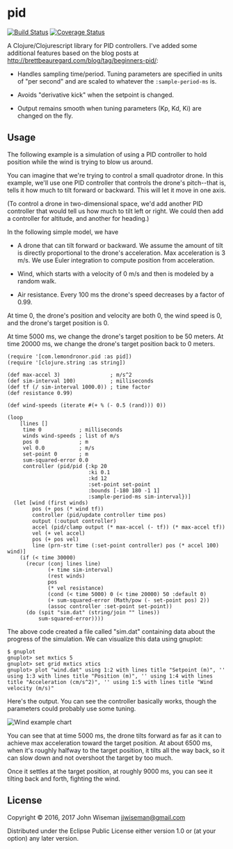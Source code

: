 # pid

[![Build Status](https://travis-ci.org/wiseman/clj-pid.png?branch=master)](https://travis-ci.org/wiseman/clj-pid) [![Coverage Status](https://coveralls.io/repos/github/wiseman/clj-pid/badge.svg?branch=master)](https://coveralls.io/github/wiseman/clj-pid?branch=master)

A Clojure/Clojurescript library for PID controllers. I've added some
additional features based on the blog posts at
http://brettbeauregard.com/blog/tag/beginners-pid/:

* Handles sampling time/period. Tuning parameters are specified in
  units of "per second" and are scaled to whatever the
  `:sample-period-ms` is.

* Avoids "derivative kick" when the setpoint is changed.

* Output remains smooth when tuning parameters (Kp, Kd, Ki) are
  changed on the fly.


## Usage

The following example is a simulation of using a PID controller to
hold position while the wind is trying to blow us around.

You can imagine that we're trying to control a small quadrotor drone.
In this example, we'll use one PID controller that controls the
drone's pitch--that is, tells it how much to tilt forward or backward.
This will let it move in one axis.

(To control a drone in two-dimensional space, we'd add another PID
controller that would tell us how much to tilt left or right. We could
then add a controller for altitude, and another for heading.)

In the following simple model, we have

* A drone that can tilt forward or backward. We assume the amount of
  tilt is directly proportional to the drone's acceleration. Max
  acceleration is 3 m/s. We use Euler integration to compute position
  from acceleration.

* Wind, which starts with a velocity of 0 m/s and then is modeled by a
  random walk.

* Air resistance. Every 100 ms the drone's speed decreases by a factor
  of 0.99.

At time 0, the drone's position and velocity are both 0, the wind
speed is 0, and the drone's target position is 0.

At time 5000 ms, we change the drone's target position to be 50
meters. At time 20000 ms, we change the drone's target position back
to 0 meters.

```
(require '[com.lemondronor.pid :as pid])
(require '[clojure.string :as string])

(def max-accel 3)                ; m/s^2
(def sim-interval 100)           ; milliseconds
(def tf (/ sim-interval 1000.0)) ; time factor
(def resistance 0.99)

(def wind-speeds (iterate #(+ % (- 0.5 (rand))) 0))

(loop
    [lines []
     time 0            ; milliseconds
     winds wind-speeds ; list of m/s
     pos 0             ; m
     vel 0.0           ; m/s
     set-point 0       ; m
     sum-squared-error 0.0
     controller (pid/pid {:kp 20
                          :ki 0.1
                          :kd 12
                          :set-point set-point
                          :bounds [-180 180 -1 1]
                          :sample-period-ms sim-interval})]
  (let [wind (first winds)
        pos (+ pos (* wind tf))
        controller (pid/update controller time pos)
        output (:output controller)
        accel (pid/clamp output (* max-accel (- tf)) (* max-accel tf))
        vel (+ vel accel)
        pos (+ pos vel)
        line (prn-str time (:set-point controller) pos (* accel 100) wind)]
    (if (< time 30000)
      (recur (conj lines line)
             (+ time sim-interval)
             (rest winds)
             pos
             (* vel resistance)
             (cond (< time 5000) 0 (< time 20000) 50 :default 0)
             (+ sum-squared-error (Math/pow (- set-point pos) 2))
             (assoc controller :set-point set-point))
      (do (spit "sim.dat" (string/join "" lines))
          sum-squared-error))))
```

The above code created a file called "sim.dat" containing data about
the progress of the simulation. We can visualize this data using
gnuplot:

```
$ gnuplot
gnuplot> set mxtics 5
gnuplot> set grid mxtics xtics
gnuplot> plot "wind.dat" using 1:2 with lines title "Setpoint (m)", '' using 1:3 with lines title "Position (m)", '' using 1:4 with lines title "Acceleration (cm/s^2)", '' using 1:5 with lines title "Wind velocity (m/s)"
```

Here's the output. You can see the controller basically works, though
the parameters could probably use some tuning.

![Wind example chart](https://cdn.rawgit.com/wiseman/clj-pid/master/wind-example.svg?raw=true&jjwcachebust=1)

You can see that at time 5000 ms, the drone tilts forward as far as it
can to achieve max acceleration toward the target position. At about
6500 ms, when it's roughly halfway to the target position, it tilts
all the way back, so it can slow down and not overshoot the target by
too much.

Once it settles at the target position, at roughly 9000 ms, you can
see it tilting back and forth, fighting the wind.

## License

Copyright © 2016, 2017 John Wiseman jjwiseman@gmail.com

Distributed under the Eclipse Public License either version 1.0 or (at
your option) any later version.
